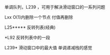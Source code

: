 单调队列，L239 ，可用于解决滑动窗口的一系列问题



Lxx O(1)内删除一个节点  付值再删除

L25***** 反转列表(经典) 


*L92  反转列表中的一段

L239* 滑动窗口中的最大值  单调递减栈的感觉